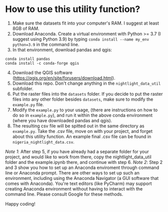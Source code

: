 # How to use this utility function?
1. Make sure the datasets fit into your computer's RAM. I suggest at least 8GB of RAM.
2. Download Anaconda. Create a virtual environment with Python >= 3.7 (I suggest using Python 3.9) by typing `conda install --name my_env python=3.9` in the command line.
3. In that environment, download pandas and qgis:
  ```
  conda install pandas
  conda install -c conda-forge qgis
  ```
4. Download the QGIS software (https://qgis.org/en/site/forusers/download.html).
5. Download this repo. Don't change anything in the ```nightlight_data_util``` subfolder.
6. Put the raster files into the ```datasets``` folder. If you decide to put the raster files into any other folder besides ```datasets```, make sure to modify the ```example.py``` file.
7. Modify the ```example.py``` to your usage, (there are instructions on how to do so in ```example.py```), and run it within the above conda environment (where you have downloaded pandas and qgis).
8. The resulting csv file will be spitted out in the same directory as ```example.py```. Take the .csv file, move on with your project, and forget about this utility function. An example final .csv file can be found in ```nigeria_nightlight_data.csv```.

_Note 1_: After step 5, if you have already had a separate folder for your project, and would like to work from there, copy the nightlight_data_util folder and the example.ipynb there, and continue with step 6.
_Note 2_: Step 2 and 3 show you how to set up an Anaconda enviroment through command line or Anaconda prompt. There are other ways to set up such an environment, including using the Anaconda Navigator (a GUI software that comes with Anaconda). You're text editors (like PyCharm) may support creating Anaconda environment without having to interact with the command line. Please consult Google for these methods.

Happy coding!
